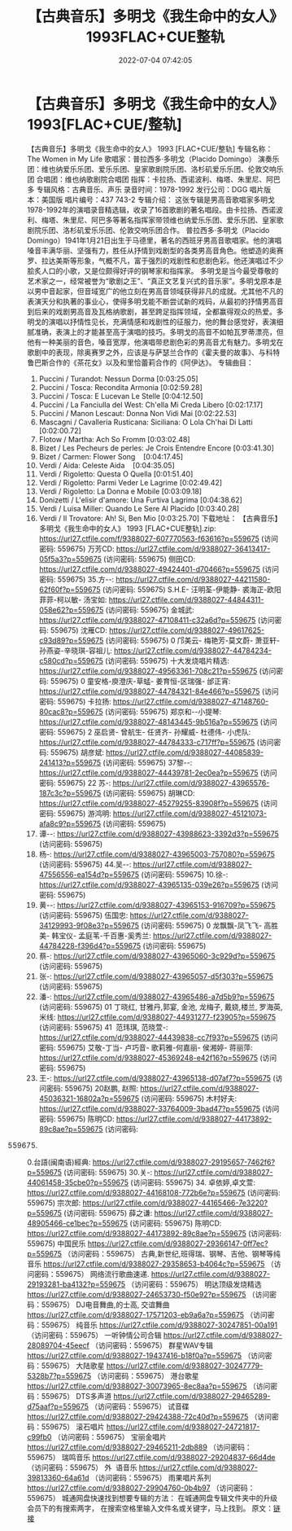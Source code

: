 ﻿---
title: 【古典音乐】多明戈《我生命中的女人》1993FLAC+CUE整轨
date: 2022-07-04 07:42:05
categories: 古典音乐、新世纪、纯音雅乐
tags: 纯音雅乐
---
# 【古典音乐】多明戈《我生命中的女人》1993[FLAC+CUE/整轨]

【古典音乐】多明戈《我生命中的女人》 1993
[FLAC+CUE/整轨]
专辑名称：The Women in My
Life
歌唱家：普拉西多·多明戈（Placido
Domingo）
演奏乐团：维也纳爱乐乐团、爱乐乐团、皇家歌剧院乐团、洛杉矶爱乐乐团、伦敦交响乐团
合唱团：维也纳歌剧院合唱团
指挥：卡拉扬、西诺波利、梅塔、朱里尼、阿巴多
专辑风格：古典音乐、声乐
录音时间：1978-1992
发行公司：DGG
唱片版本：美国版
唱片编号：437 743-2
专辑介绍：
这张专辑是男高音歌唱家多明戈1978-1992年的演唱录音精选辑，收录了16首歌剧的著名唱段。由卡拉扬、西诺波利、梅塔、朱里尼、阿巴多等著名指挥家带领维也纳爱乐乐团、爱乐乐团、皇家歌剧院乐团、洛杉矶爱乐乐团、伦敦交响乐团合作。
普拉西多·多明戈（Placido
Domingo）1941年1月21日出生于马德里，著名的西班牙男高音歌唱家。他的演唱嗓音丰满华丽、坚强有力，胜任从抒情到戏剧型的各类男高音角色。他塑造的奥赛罗、拉达美斯等形象，气概不凡，富于强烈的戏剧性和悲剧色彩。他还演唱过不少脍炙人口的小歌，又是位颇得好评的钢琴家和指挥家。
多明戈是当今最受尊敬的艺术家之一，经常被誉为“歌剧之王”、“真正文艺复兴式的音乐家”。多明戈原本是以男中音起家，但音域宽广的他立刻在男高音领域获得非凡的成就。尤其他不凡的表演天分和执著的事业心，使得多明戈能不断尝试新的戏码，从最初的抒情男高音到后来的戏剧男高音及瓦格纳歌剧，甚至跨足指挥领域，全都赢得观众的热爱。多明戈的演唱以抒情性见长，充满情感和戏剧性的征服力，他的舞台感觉好，表演细腻准确，表演上的才能甚至高于演唱的技巧。多明戈的高音不如帕瓦罗蒂漂亮，但他有一种美丽的音色，嗓音宽厚，他演唱带悲剧色彩的男高音尤有魅力。多明戈在歌剧中的表现，除奥赛罗之外，应该是与萨瑟兰合作的《霍夫曼的故事》、与科特鲁巴斯合作的《茶花女》以及和里恰蕾莉合作的《阿伊达》。
专辑曲目：
01. Puccini / Turandot: Nessun
Dorma
[0:03:25.05]
02. Puccini / Tosca: Recondita
Armonia
[0:02:59.28]
03. Puccini / Tosca: E Lucevan
Le Stelle
[0:04:12.50]
04. Puccini / La Fanciulla del
West: Ch'ella Mi Creda Libero
[0:02:17.17]
05. Puccini / Manon Lescaut:
Donna Non Vidi Mai
[0:02:22.53]
06. Mascagni / Cavalleria
Rusticana: Siciliana: O Lola Ch'hai Di Latti
[0:02:00.72]
07. Flotow / Martha: Ach So
Fromm
[0:03:02.48]
08. Bizet / Les Pecheurs de
perles: Je Crois Entendre Encore
[0:03:41.30]
09. Bizet / Carmen: Flower
Song    [0:04:17.45]
10. Verdi / Aida: Celeste
Aida    [0:04:35.05]
11. Verdi / Rigoletto: Questa O
Quella
[0:01:51.40]
12. Verdi / Rigoletto: Parmi
Veder Le Lagrime
[0:02:49.42]
13. Verdi / Rigoletto: La Donna
e Mobile
[0:03:09.18]
14. Donizetti / L'elisir
d'amore: Una Furtiva Lagrima
[0:04:38.62]
15. Verdi / Luisa Miller:
Quando Le Sere Al Placido
[0:03:40.28]
16. Verdi / Il Trovatore: Ah!
Si, Ben Mio
[0:03:25.70]
下载地址：
【古典音乐】多明戈《我生命中的女人》 1993 [FLAC+CUE整轨].zip: https://url27.ctfile.com/f/9388027-607770563-f63616?p=559675
(访问密码: 559675)
万芳CD: https://url27.ctfile.com/d/9388027-36413417-05f5a3?p=559675
(访问密码: 559675)
侧田CD: https://url27.ctfile.com/d/9388027-49424401-d70466?p=559675
(访问密码: 559675)
35.方--: https://url27.ctfile.com/d/9388027-44211580-62f60f?p=559675
(访问密码: 559675)
S.H.E- 汪明荃-伊能静- 裘海正-欧阳菲菲-柯以敏- 汤宝如: https://url27.ctfile.com/d/9388027-44844311-058e62?p=559675
(访问密码: 559675)
金城武: https://url27.ctfile.com/d/9388027-47108411-c32a6d?p=559675
(访问密码: 559675)
沈雁CD: https://url27.ctfile.com/d/9388027-49617625-c93d89?p=559675
(访问密码: 559675)
0 邝美云- 梅艳芳-莫文蔚- 萧亚轩- 孙燕姿-辛晓琪-容祖儿: https://url27.ctfile.com/d/9388027-44784234-c580cd?p=559675
(访问密码: 559675)
十大发烧唱片精选: https://url27.ctfile.com/d/9388027-49563361-708c21?p=559675
(访问密码: 559675)
0 童安格-庾澄庆-草蜢- 姜育恒-区瑞强- 邰正宵: https://url27.ctfile.com/d/9388027-44784321-84e466?p=559675
(访问密码: 559675)
卡拉扬: https://url27.ctfile.com/d/9388027-47148760-80cac8?p=559675
(访问密码: 559675)
郑京和--小提琴: https://url27.ctfile.com/d/9388027-48143445-9b516a?p=559675
(访问密码: 559675)
2 巫启贤- 曾航生- 任贤齐- 孙耀威- 杜德伟- 小虎队: https://url27.ctfile.com/d/9388027-44784333-c717ff?p=559675
(访问密码: 559675)
胡彦斌: https://url27.ctfile.com/d/9388027-44085839-241413?p=559675
(访问密码: 559675)
37黎--: https://url27.ctfile.com/d/9388027-44439781-2ec0ea?p=559675
(访问密码: 559675)
22 苏-: https://url27.ctfile.com/d/9388027-43965576-187c3c?p=559675
(访问密码: 559675)
胡琳CD: https://url27.ctfile.com/d/9388027-45279255-83908f?p=559675
(访问密码: 559675)
游鸿明: https://url27.ctfile.com/d/9388027-45121073-afa8c9?p=559675
(访问密码: 559675)
24. 谭--: https://url27.ctfile.com/d/9388027-43988623-3392d3?p=559675
(访问密码: 559675)
06. 杨-: https://url27.ctfile.com/d/9388027-43965003-757080?p=559675
(访问密码: 559675)
44.吴--: https://url27.ctfile.com/d/9388027-47556556-ea154d?p=559675
(访问密码: 559675)
10.徐-: https://url27.ctfile.com/d/9388027-43965135-039e26?p=559675
(访问密码: 559675)
15. 黄--: https://url27.ctfile.com/d/9388027-43965153-916709?p=559675
(访问密码: 559675)
伍国忠: https://url27.ctfile.com/d/9388027-34129993-9f08e3?p=559675
(访问密码: 559675)
0 龙飘飘-凤飞飞- 高胜美- 韩宝仪- 孟庭苇-千百惠-奚秀兰: https://url27.ctfile.com/d/9388027-44784228-f396d4?p=559675
(访问密码: 559675)
07. 蔡-: https://url27.ctfile.com/d/9388027-43965060-3c929d?p=559675
(访问密码: 559675)
03. 张-: https://url27.ctfile.com/d/9388027-43965057-d5f303?p=559675
(访问密码: 559675)
20. 潘-: https://url27.ctfile.com/d/9388027-43965486-a7d5b9?p=559675
(访问密码: 559675)
01 丁晓红, 甘雅丹,郭宴, 金池, 龙梅子, 戴娆,楼兰, 罗海英,米线: https://url27.ctfile.com/d/9388027-44931277-f23905?p=559675
(访问密码: 559675)
41  范玮琪, 范晓萱-: https://url27.ctfile.com/d/9388027-44439838-cc7f93?p=559675
(访问密码: 559675)
艾敬-丁当- 卢巧音- 歌莉雅-何嘉丽- 侯湘婷- 蒋丽萍: https://url27.ctfile.com/d/9388027-45369248-e42f16?p=559675
(访问密码: 559675)
11. 王-: https://url27.ctfile.com/d/9388027-43965138-d07af7?p=559675
(访问密码: 559675)
20赵鹏, 赵照: https://url27.ctfile.com/d/9388027-45036321-16802a?p=559675
(访问密码: 559675)
木村好夫: https://url27.ctfile.com/d/9388027-33764009-3bad47?p=559675
(访问密码: 559675)
陈明CD:
https://url27.ctfile.com/d/9388027-44173892-89c8ae?p=559675
(访问密码:
559675)
0.台語(闽南语)經典: https://url27.ctfile.com/d/9388027-29195657-7462f6?p=559675
(访问密码: 559675)
30.关-: https://url27.ctfile.com/d/9388027-44061458-35cbe0?p=559675
(访问密码: 559675)
34. 卓依婷,卓文萱: https://url27.ctfile.com/d/9388027-44168108-772b6e?p=559675
(访问密码: 559675)
宗次郎: https://url27.ctfile.com/d/9388027-44165466-7e3220?p=559675
(访问密码: 559675)
薛之谦: https://url27.ctfile.com/d/9388027-48905466-ce1bec?p=559675
(访问密码: 559675)
陈明CD: https://url27.ctfile.com/d/9388027-44173892-89c8ae?p=559675
(访问密码: 559675)
中国民乐
https://url27.ctfile.com/d/9388027-29366147-0ff7ec?p=559675
（访问密码：559675）
古典,新世纪,班得瑞、钢琴、吉他、钢琴等纯音乐
https://url27.ctfile.com/d/9388027-29358653-b4064c?p=559675
（访问密码：559675）
网络流行歌曲速递.
https://url27.ctfile.com/d/9388027-29193281-ba4132?p=559675
（访问密码：559675）
明达顶级发烧精选
https://url27.ctfile.com/d/9388027-24653730-f50e92?p=559675
（访问密码：559675）
DJ电音舞曲,的士高, 交谊舞曲
https://url27.ctfile.com/d/9388027-17571203-eb9a6a?p=559675
（访问密码：559675）
纯音乐
https://url27.ctfile.com/d/9388027-30247851-00a191
（访问密码：559675）
一听钟情公司合辑
https://url27.ctfile.com/d/9388027-28089704-45eecf
（访问密码：559675）
群星WAV专辑
https://url27.ctfile.com/d/9388027-19437416-b18f0a?p=559675
（访问密码：559675）
大陆歌星
https://url27.ctfile.com/d/9388027-30247779-5328b7?p=559675
（访问密码：559675）
港台歌星
https://url27.ctfile.com/d/9388027-30073965-8ec8aa?p=559675
（访问密码：559675）
DTS多声道
https://url27.ctfile.com/d/9388027-29465289-d75aaf?p=559675
（访问密码：559675）
试音碟
https://url27.ctfile.com/d/9388027-29424388-72c40d?p=559675
（访问密码：559675）
滚石唱片
https://url27.ctfile.com/d/9388027-24721817-c99fb0
（访问密码：559675）
宝丽金唱片
https://url27.ctfile.com/d/9388027-29465211-2db889
（访问密码：559675）
瑞鸣音乐
https://url27.ctfile.com/d/9388027-29204837-66d4de
（访问密码：559675）
外  语音乐
https://url27.ctfile.com/d/9388027-39813360-64a61d
（访问密码：559675）
雨果唱片系列
https://url27.ctfile.com/d/9388027-29904760-0b4b97
（访问密码：559675）
城通网盘快速找到想要专辑的方法：
在城通网盘专辑文件夹中的升级会员下的有搜索两字，
在搜索空格里输入文件名或关键字，马上找到。
原文：[链接](https://blog.sina.com.cn/s/blog_1647c7e7601030y4k.html)